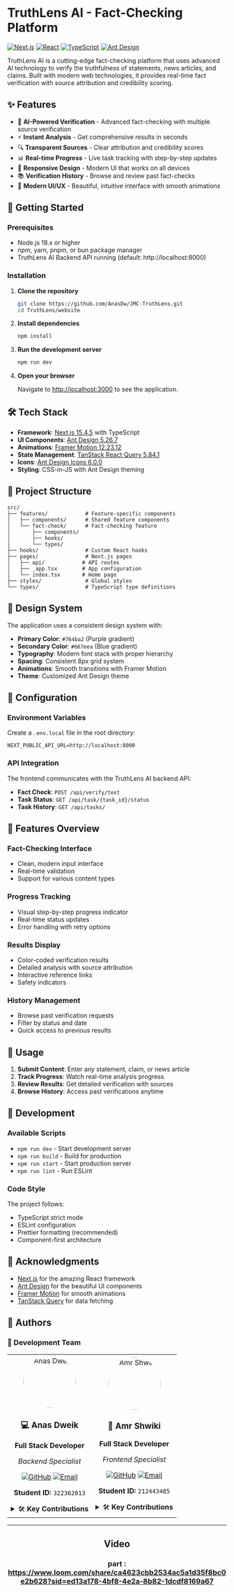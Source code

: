 # TruthLens AI - Fact-Checking Platform

[![Next.js](https://img.shields.io/badge/Next.js-15.4.5-black)](https://nextjs.org/)
[![React](https://img.shields.io/badge/React-18.3.1-blue)](https://reactjs.org/)
[![TypeScript](https://img.shields.io/badge/TypeScript-5.x-blue)](https://www.typescriptlang.org/)
[![Ant Design](https://img.shields.io/badge/Ant%20Design-5.26.7-1677ff)](https://ant.design/)

TruthLens AI is a cutting-edge fact-checking platform that uses advanced AI technology to verify the truthfulness of statements, news articles, and claims. Built with modern web technologies, it provides real-time fact verification with source attribution and credibility scoring.

## ✨ Features

- 🤖 **AI-Powered Verification** - Advanced fact-checking with multiple source verification
- ⚡ **Instant Analysis** - Get comprehensive results in seconds
- 🔍 **Transparent Sources** - Clear attribution and credibility scores
- 📊 **Real-time Progress** - Live task tracking with step-by-step updates
- 📱 **Responsive Design** - Modern UI that works on all devices
- 📚 **Verification History** - Browse and review past fact-checks
- 🎨 **Modern UI/UX** - Beautiful, intuitive interface with smooth animations

## 🚀 Getting Started

### Prerequisites

- Node.js 18.x or higher
- npm, yarn, pnpm, or bun package manager
- TruthLens AI Backend API running (default: http://localhost:8000)

### Installation

1. **Clone the repository**
   ```bash
   git clone https://github.com/AnasDw/JMC-TruthLens.git
   cd TruthLens/website
   ```

2. **Install dependencies**
   ```bash
   npm install
   ```

3. **Run the development server**
   ```bash
   npm run dev
   ```

4. **Open your browser**
   
   Navigate to [http://localhost:3000](http://localhost:3000) to see the application.

## 🛠️ Tech Stack

- **Framework**: [Next.js 15.4.5](https://nextjs.org/) with TypeScript
- **UI Components**: [Ant Design 5.26.7](https://ant.design/)
- **Animations**: [Framer Motion 12.23.12](https://www.framer.com/motion/)
- **State Management**: [TanStack React Query 5.84.1](https://tanstack.com/query)
- **Icons**: [Ant Design Icons 6.0.0](https://ant.design/components/icon)
- **Styling**: CSS-in-JS with Ant Design theming

## 📁 Project Structure

```
src/
├── features/            # Feature-specific components
│   ├── components/      # Shared feature components
│   └── fact-check/      # Fact-checking feature
│       ├── components/
│       ├── hooks/
│       └── types/
├── hooks/               # Custom React hooks
├── pages/               # Next.js pages
│   ├── api/            # API routes
│   ├── _app.tsx        # App configuration
│   └── index.tsx       # Home page
├── styles/              # Global styles
└── types/               # TypeScript type definitions
```

## 🎨 Design System

The application uses a consistent design system with:

- **Primary Color**: `#764ba2` (Purple gradient)
- **Secondary Color**: `#667eea` (Blue gradient)
- **Typography**: Modern font stack with proper hierarchy
- **Spacing**: Consistent 8px grid system
- **Animations**: Smooth transitions with Framer Motion
- **Theme**: Customized Ant Design theme

## 🔧 Configuration

### Environment Variables

Create a `.env.local` file in the root directory:

```env
NEXT_PUBLIC_API_URL=http://localhost:8000
```

### API Integration

The frontend communicates with the TruthLens AI backend API:

- **Fact Check**: `POST /api/verify/text`
- **Task Status**: `GET /api/task/{task_id}/status`
- **Task History**: `GET /api/tasks/`

## 📱 Features Overview

### Fact-Checking Interface
- Clean, modern input interface
- Real-time validation
- Support for various content types

### Progress Tracking
- Visual step-by-step progress indicator
- Real-time status updates
- Error handling with retry options

### Results Display
- Color-coded verification results
- Detailed analysis with source attribution
- Interactive reference links
- Safety indicators

### History Management
- Browse past verification requests
- Filter by status and date
- Quick access to previous results

## 🎯 Usage

1. **Submit Content**: Enter any statement, claim, or news article
2. **Track Progress**: Watch real-time analysis progress
3. **Review Results**: Get detailed verification with sources
4. **Browse History**: Access past verifications anytime

## 🔨 Development

### Available Scripts

- `npm run dev` - Start development server
- `npm run build` - Build for production
- `npm run start` - Start production server
- `npm run lint` - Run ESLint

### Code Style

The project follows:
- TypeScript strict mode
- ESLint configuration
- Prettier formatting (recommended)
- Component-first architecture


## 🙏 Acknowledgments

- [Next.js](https://nextjs.org/) for the amazing React framework
- [Ant Design](https://ant.design/) for the beautiful UI components
- [Framer Motion](https://www.framer.com/motion/) for smooth animations
- [TanStack Query](https://tanstack.com/query) for data fetching


## 👥 Authors

<div >

### 🚀 Development Team

<table align="center">
<tr>
<td align="center" width="50%">
<a href="https://github.com/Anas-Emad-Dweik">
<img src="https://github.com/Anas-Emad-Dweik.png" width="120px" alt="Anas Dweik" style="border-radius: 50%;"/>
</a>
<br/>
<h3>💻 Anas Dweik</h3>
<p><strong>Full Stack Developer</strong></p>
<p><em>Backend Specialist</em></p>

[![GitHub](https://img.shields.io/badge/GitHub-100000?style=for-the-badge&logo=github&logoColor=white)](https://github.com/Anas-Emad-Dweik)
[![Email](https://img.shields.io/badge/Email-D14836?style=for-the-badge&logo=gmail&logoColor=white)](mailto:aansdw@edu.jmc.ac.il)

**Student ID:** `322362013`

<details>
<summary>🛠️ <strong>Key Contributions</strong></summary>

- 🏗️ **Backend Architecture** - Spring Boot setup & configuration
- 🔐 **Security Implementation** - Authentication & authorization
- 📊 **Database Design** - Entity modeling & relationships
- 🛒 **Order Management** - Checkout flow & order processing
- 📱 **API Development** - RESTful endpoints & controllers

</details>
</td>

<td align="center" width="50%">
<a href="https://github.com/Amr-Shwieky2">
<img src="https://github.com/Amr-Shwieky2.png" width="120px" alt="Amr Shwiki" style="border-radius: 50%;"/>
</a>
<br/>
<h3>🎨 Amr Shwiki</h3>
<p><strong>Full Stack Developer</strong></p>
<p><em>Frontend Specialist</em></p>

[![GitHub](https://img.shields.io/badge/GitHub-100000?style=for-the-badge&logo=github&logoColor=white)](https://github.com/Amr-Shwieky2)
[![Email](https://img.shields.io/badge/Email-D14836?style=for-the-badge&logo=gmail&logoColor=white)](mailto:amrsh@edu.jmc.ac.il)

**Student ID:** `212443485`

<details>
<summary>🛠️ <strong>Key Contributions</strong></summary>

- 🎨 **UI/UX Design** - Modern responsive interface design
- 🌐 **Frontend Development** - Thymeleaf templates & styling
- 📱 **JavaScript Features** - Cart functionality & interactions
- 🎯 **User Experience** - Navigation & user flow optimization
- 📋 **Testing & QA** - Frontend testing & bug fixes

</details>
</td>
</tr>
</table>

</div>

<div align="center">

---

## Video
### part : https://www.loom.com/share/ca4623cbb2534ac5a1d35f8bc0e2b628?sid=ed13a178-4bf8-4e2a-8b82-1dcdf8169a67
